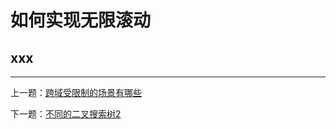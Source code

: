 # 如何实现无限滚动

## xxx

---

上一题：[跨域受限制的场景有哪些](https://github.com/tolerance-go/keep-learning/blob/master/output/%E5%89%8D%E7%AB%AF%2F%E4%BB%A3%E7%90%86%2F%E8%B7%A8%E5%9F%9F%2F%E8%B7%A8%E5%9F%9F%E5%8F%97%E9%99%90%E5%88%B6%E7%9A%84%E5%9C%BA%E6%99%AF%E6%9C%89%E5%93%AA%E4%BA%9B.md)

下一题：[不同的二叉搜索树2](https://github.com/tolerance-go/keep-learning/blob/master/output/%E7%AE%97%E6%B3%95%2F%E5%88%86%E6%B2%BB%2F%E4%B8%8D%E5%90%8C%E7%9A%84%E4%BA%8C%E5%8F%89%E6%90%9C%E7%B4%A2%E6%A0%912.md)